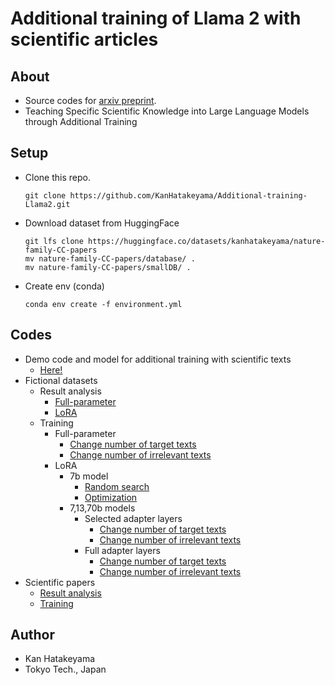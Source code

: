 # Additional training of Llama 2 with scientific articles

## About
- Source codes for [arxiv preprint](https://arxiv.org/abs/2312.03360).
- Teaching Specific Scientific Knowledge into Large Language Models through Additional Training

## Setup
- Clone this repo.
    ~~~
    git clone https://github.com/KanHatakeyama/Additional-training-Llama2.git
    ~~~
- Download dataset from HuggingFace
    ~~~
    git lfs clone https://huggingface.co/datasets/kanhatakeyama/nature-family-CC-papers
    mv nature-family-CC-papers/database/ .
    mv nature-family-CC-papers/smallDB/ .
    ~~~
- Create env (conda)
    ~~~
    conda env create -f environment.yml
    ~~~

## Codes
- Demo code and model for additional training with scientific texts
    - [Here!](demo.ipynb)
- Fictional datasets
    - Result analysis
        - [Full-parameter](bayes/1026anal_zero.ipynb)
        - [LoRA](bayes/1023anal.ipynb)
    - Training
        - Full-parameter
            - [Change number of target texts](bayes/1027ds_change_n_lit.py)
            - [Change number of irrelevant texts](bayes/1026ds_change_SN.py)
        - LoRA
            - 7b model
                - [Random search](bayes/1025random16.py)
                - [Optimization](bayes/1025optuna16.py)
            - 7,13,70b models
                - Selected adapter layers
                    - [Change number of target texts](bayes/1027_2comp_models_n_lit.py)
                    - [Change number of irrelevant texts](bayes/1027_3comp_models_n_irr.py)
                - Full adapter layers
                    - [Change number of target texts](bayes/1027_2comp_models_n_lit_full.py)
                    - [Change number of irrelevant texts](bayes/1027_3comp_models_n_irr_full.py)
- Scientific papers
    - [Result analysis](bayes/1111anal_optuna.ipynb)
    - [Training](bayes/1113optuna.py)
## Author
- Kan Hatakeyama
- Tokyo Tech., Japan
